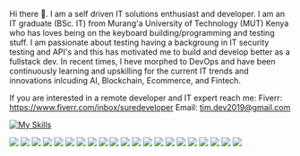 Hi there 👋. I am a self driven IT solutions enthusiast and developer. I am an IT graduate (BSc. IT) from Murang'a University of Technology (MUT) Kenya who has loves being on the keyboard building/programming and testing stuff. I am passionate about testing having a backgroung in IT security testing and API's and this has motivated me to build and develop better as a fullstack dev. In recent times, I heve morphed to DevOps and have been continuously learning and upskilling for the current IT trends and innovations inlcuding AI, Blockchain, Ecommerce, and Fintech. 

If you are interested in a remote developer and IT expert reach me:
Fiverr: https://www.fiverr.com/inbox/suredeveloper
Email: tim.dev2019@gmail.com

[![My Skills](https://skillicons.dev/icons?i=cpp,java,kotlin,css,discord,django,docker,express,firebase,github,go,graphql,heroku,html,jenkins,kali,kubernetes,nginx,nuxtjs,py,react,rails,redis,tailwind,terraform,tensorflow,ts,vscode,nodejs,figma,sublime,ruby,redux,mongo,php&theme=light)](https://skillicons.dev)


<img src="https://img.shields.io/badge/Wordpress-21759B?style=for-the-badge&logo=wordpress&logoColor=white" /> <img src="https://img.shields.io/badge/shopify-8DB543?style=for-the-badge&logo=Shopify&logoColor=white" />  <img src="https://img.shields.io/badge/Kubernetes-3069DE?style=for-the-badge&logo=kubernetes&logoColor=white" /> <img src="https://img.shields.io/badge/Jenkins-49728B?style=for-the-badge&logo=jenkins&logoColor=white" /> <img src="https://img.shields.io/badge/Vercel-000000?style=for-the-badge&logo=vercel&logoColor=white" /> <img src="https://img.shields.io/badge/Elastic_Search-005571?style=for-the-badge&logo=elasticsearch&logoColor=white" /> <img src="https://img.shields.io/badge/Pexels-05A081?style=for-the-badge&logo=pexels&logoColor=white" /> <img src="https://img.shields.io/badge/Ansible-000000?style=for-the-badge&logo=ansible&logoColor=white" />
<img src="https://img.shields.io/badge/Composer-885630?style=for-the-badge&logo=Composer&logoColor=white" /> <img src="https://img.shields.io/badge/Laravel-FF2D20?style=for-the-badge&logo=laravel&logoColor=white"/> <img src="https://img.shields.io/badge/next%20js-000000?style=for-the-badge&logo=nextdotjs&logoColor=white" />
<img src="https://img.shields.io/badge/npm-CB3837?style=for-the-badge&logo=npm&logoColor=white" /> <img src="https://img.shields.io/badge/nuxt%20js-00C58E?style=for-the-badge&logo=nuxtdotjs&logoColor=white" /> <img src="https://img.shields.io/badge/Postman-FF6C37?style=for-the-badge&logo=Postman&logoColor=white" />
<img src="https://img.shields.io/badge/remix-000000?style=for-the-badge&logo=remix&logoColor=white"/> <img src="https://img.shields.io/badge/Sass-CC6699?style=for-the-badge&logo=sass&logoColor=white" />
<img src="https://img.shields.io/badge/Spring_Boot-F2F4F9?style=for-the-badge&logo=spring-boot"/> <img src="https://img.shields.io/badge/Swagger-85EA2D?style=for-the-badge&logo=Swagger&logoColor=white" /> <img src="https://img.shields.io/badge/Vue%20js-35495E?style=for-the-badge&logo=vuedotjs&logoColor=4FC08D" /> <img src="https://img.shields.io/badge/Xampp-F37623?style=for-the-badge&logo=xampp&logoColor=white" /> <img src="https://img.shields.io/badge/VSCode-0078D4?style=for-the-badge&logo=visual%20studio%20code&logoColor=white" />
